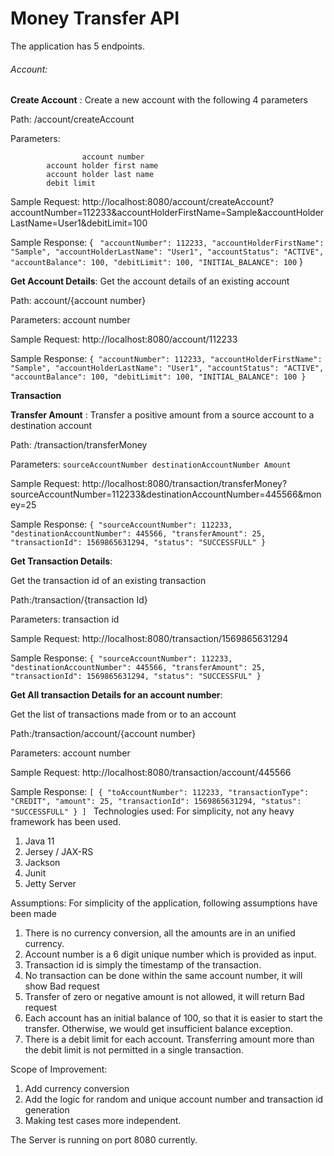 # **Money Transfer API**

The application has 5 endpoints.

###### Account:

**Create Account** : 
Create a new account with the following 4 parameters

Path: /account/createAccount

Parameters:	

                    account number
			account holder first name
			account holder last name
			debit limit

Sample Request: http://localhost:8080/account/createAccount?accountNumber=112233&accountHolderFirstName=Sample&accountHolderLastName=User1&debitLimit=100

Sample Response: {
                    ` "accountNumber": 112233,
                     "accountHolderFirstName": "Sample",
                     "accountHolderLastName": "User1",
                     "accountStatus": "ACTIVE",
                     "accountBalance": 100,
                     "debitLimit": 100,
                     "INITIAL_BALANCE": 100`
                 }

**Get Account Details**: Get the account details of an existing account

Path: account/{account number}

Parameters: account number

Sample Request: http://localhost:8080/account/112233

Sample Response: `{
                     "accountNumber": 112233,
                     "accountHolderFirstName": "Sample",
                     "accountHolderLastName": "User1",
                     "accountStatus": "ACTIVE",
                     "accountBalance": 100,
                     "debitLimit": 100,
                     "INITIAL_BALANCE": 100
                 }`

**Transaction**

**Transfer Amount** :
Transfer a positive amount from a source account to a destination account

Path: /transaction/transferMoney

Parameters: `sourceAccountNumber
			destinationAccountNumber
			Amount
`

Sample Request: http://localhost:8080/transaction/transferMoney?sourceAccountNumber=112233&destinationAccountNumber=445566&money=25

Sample Response: `{
                     "sourceAccountNumber": 112233,
                     "destinationAccountNumber": 445566,
                     "transferAmount": 25,
                     "transactionId": 1569865631294,
                     "status": "SUCCESSFULL"
                 }`

**Get Transaction Details**: 

Get the transaction id of an existing transaction

Path:/transaction/{transaction Id}

Parameters: transaction id

Sample Request: http://localhost:8080/transaction/1569865631294

Sample Response: `{
                     "sourceAccountNumber": 112233,
                     "destinationAccountNumber": 445566,
                     "transferAmount": 25,
                     "transactionId": 1569865631294,
                     "status": "SUCCESSFUL"
                 }`


**Get All transaction Details for an account number**: 

Get the list of transactions made from or to an account

Path:/transaction/account/{account number}

Parameters: account number

Sample Request: http://localhost:8080/transaction/account/445566

Sample Response: `[
                     {
                         "toAccountNumber": 112233,
                         "transactionType": "CREDIT",
                         "amount": 25,
                         "transactionId": 1569865631294,
                         "status": "SUCCESSFULL"
                     }
                 ]
`
Technologies used:
For simplicity, not any heavy framework has been used.
1. Java 11
2. Jersey / JAX-RS
3. Jackson
4. Junit
5. Jetty Server

Assumptions:
For simplicity of the application, following assumptions have been made

1. There is no currency conversion, all the amounts are in an unified currency.
2. Account number is a 6 digit unique number which is provided as input.
3. Transaction id is simply the timestamp of the transaction.
4. No transaction can be done within the same account number, it will show Bad request
5. Transfer of zero or negative amount is not allowed, it will return Bad request
6. Each account has an initial balance of 100, so that it is easier to start the transfer. Otherwise, we would get insufficient balance exception.
7. There is a debit limit for each account. Transferring amount more than the debit limit is not permitted in a single transaction.

Scope of Improvement:
1. Add currency conversion
2. Add the logic for random and unique account number and transaction id generation
3. Making test cases more independent.

The Server is running on port 8080 currently.